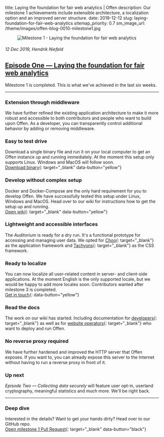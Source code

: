 title: Laying the foundation for fair web analytics | Offen
description: Our milestone 1 achievements include extensible architecture, a localization option and an improved server structure.
date: 2019-12-12
slug: laying-foundation-for-fair-web-analytics
sitemap_priority: 0.7
sm_image_url: /theme/images/offen-blog-0010-milestone1.jpg

<figure class="larger-image mb5">
<img alt="Milestone 1 - Laying the foundation for fair web analytics" src="/theme/images/offen-blog-0010-milestone1.jpg"/>
</figure>


###### 12 Dec 2019, Hendrik Niefeld
## [Episode One — Laying the foundation for fair web analytics](/blog/laying-foundation-for-fair-web-analytics/)
Milestone 1 is completed. This is what we've achieved in the last six weeks.

---

### Extension through middleware
We have further refined the existing application architecture to make it more robust and accessible to both contributors and people who want to build upon Offen. As a developer, you can transparently control additional behavior by adding or removing middleware.

### Easy to test drive
Download a single binary file and run it on your local computer to get an Offen instance up and running immediately. At the moment this setup only supports Linux. Windows and MacOS will follow soon.  
[Download binary](https://8342-180605180-gh.circle-artifacts.com/0/tmp/artifacts/offen-stable.tar.gz){: target="_blank" data-button="yellow"} 

### Develop without complex setup
Docker and Docker-Compose are the only hard requirement for you to develop Offen. We have successfully tested this setup under Linux, Windows and MacOS. Head over to our wiki for instructions how to get the setup up and running.  
[Open wiki](https://github.com/offen/offen/wiki/Developing-offen#setup){: target="_blank" data-button="yellow"}

### Lightweight and accessible interfaces
The *Auditorium* is ready for a dry run. It's a functional prototype for accessing and managing user data. We opted for [Choo](https://choo.io/){: target="_blank"} as the application framework and [Tachyons](https://tachyons.io/){: target="_blank"} as the CSS framework.

### Ready to localize
You can now localize all user-related content in server- and client-side applications. At the moment English is the only supported locale, but we would be happy to add more locales soon. Contributors wanted after milestone 3 is completed.  
[Get in touch](mailto:hioffen@posteo.de){: data-button="yellow"}

### Read the docs
The work on our wiki has started. Including documentation for [developers](https://github.com/offen/offen/wiki/Developing-offen){: target="_blank"} as well as for [website operators](https://github.com/offen/offen/wiki/Running-offen){: target="_blank"} who want to deploy and run Offen.

### No reverse proxy required
We have further hardened and improved the HTTP server that Offen exposes. If you want to, you can already expose this server to the Internet without having to run a reverse proxy in front of it.

### Up next
*Episode Two — Collecting data securely* will feature user opt-in, userland cryptography, meaningful statistics and much more. We'll be right back.

---

### Deep dive
Interested in the details? Want to get your hands dirty? Head over to our GitHub repo.  
[Open milestone 1 Pull Request](https://github.com/offen/offen/pull/192){: target="_blank" data-button="black"}
